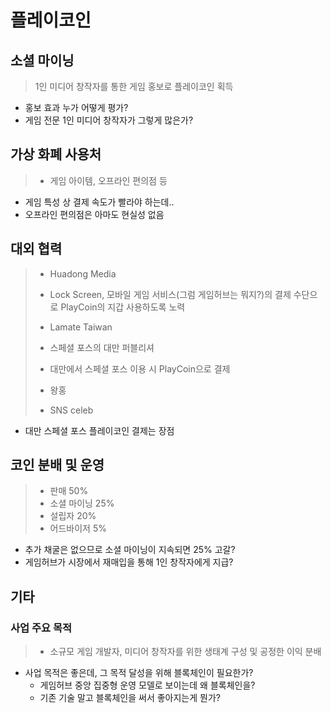 # 플레이코인

## 소셜 마이닝

>1인 미디어 창작자를 통한 게임 홍보로 플레이코인 획득

- 홍보 효과 누가 어떻게 평가?
- 게임 전문 1인 미디어 창작자가 그렇게 많은가?

## 가상 화폐 사용처

>- 게임 아이템, 오프라인 편의점 등

- 게임 특성 상 결제 속도가 빨라야 하는데..
- 오프라인 편의점은 아마도 현실성 없음

## 대외 협력

>- Huadong Media
>  - Lock Screen, 모바일 게임 서비스(그럼 게임허브는 뭐지?)의 결제 수단으로 PlayCoin의 지갑 사용하도록 노력
>
>- Lamate Taiwan
>  - 스페셜 포스의 대만 퍼블리셔
>  - 대만에서 스페셜 포스 이용 시 PlayCoin으로 결제
>
>- 왕홍
>  - SNS celeb

- 대만 스페셜 포스 플레이코인 결제는 장점

## 코인 분배 및 운영

>- 판매 50%
>- 소셜 마이닝 25%
>- 설립자 20%
>- 어드바이저 5%

- 추가 채굴은 없으므로 소셜 마이닝이 지속되면 25% 고갈?
- 게임허브가 시장에서 재매입을 통해 1인 창작자에게 지급?

## 기타

### 사업 주요 목적

>- 소규모 게임 개발자, 미디어 창작자를 위한 생태계 구성 및 공정한 이익 분배

- 사업 목적은 좋은데, 그 목적 달성을 위해 블록체인이 필요한가?
    - 게임허브 중앙 집중형 운영 모델로 보이는데 왜 블록체인을?
    - 기존 기술 말고 블록체인을 써서 좋아지는게 뭔가?

